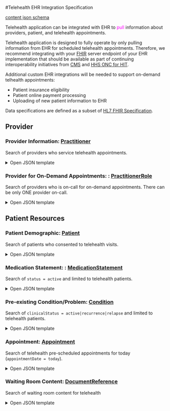 #Telehealth EHR Integration Specification

[content json schema](assets/datastore/content.schema.json)

Telehealth application can be integrated with EHR to <span style="color:magenta">pull</span>
information about providers, patient, and telehealth appointments.

Telehealth application is designed to fully operate by only pulling information from EHR for scheduled telehealth appointments.
Therefore, we recommend integrating with your [FHIR](http://hl7.org/fhir/) server endpoint of your EHR implementation
that should be available as part of continuing interoperability initiatives
from [CMS](https://www.cms.gov/Regulations-and-Guidance/Guidance/Interoperability/index)
and [HHS ONC for HIT](https://www.healthit.gov/isa/united-states-core-data-interoperability-uscdi).

Additional custom EHR integrations will be needed to support on-demand telhealth appointments:

- Patient insurance eligibility
- Patient online payment processing
- Uploading of new patient information to EHR

Data specifications are defined as a subset of [HL7 FHIR Specification](http://hl7.org/fhir/).


## Provider

### Provider Information: [Practitioner](https://www.hl7.org/fhir/practitioner.html)

Search of providers who service telehealth appointments.

<details><summary>Open JSON template</summary>

#### Request
```http request
http://your-fhir-endpoint/fhir/Practitioner?parameter=value
```

#### Response
```json
{
  "resourceType": "Bundle",
  "meta": {
    "lastUpdated": "2014-08-18T01:43:30Z"
  },
  "type": "searchset",                                // fixed to 'searchset'
  "total": <NumberofPractitioners>,
  "entry": [
    {
      "resourceType": "Practitioner",
      "id": "<ProviderID>",                           // unique patient ID
      "name": [
        {
          "use": "official",
          "text": "<ProviderFullName>",
          "family": "<ProviderLastName>",
          "given": ["<ProviderFirstName>"]            // used as SMS salutation 
        }
      ],
      "telecom": [
        {
          "system": "sms",
          "value": "<ProviderMobilePhone>",           // E.164 format is preferred
          "use": "mobile"
        }
      ]
    }
  ]
}
```
- `.type` value from [Bundle Type](http://hl7.org/fhir/ValueSet/bundle-type)
- `.entry[].telecom[].value` format should be [E.164 format](https://www.twilio.com/docs/glossary/what-e164)

</details>

### Provider for On-Demand Appointments: : [PractitionerRole](https://www.hl7.org/fhir/practitionerrole.html)

Search of providers who is on-call for on-demand appointments.
There can be only ONE provider on-call.

<details><summary>Open JSON template</summary>

#### Request
```http request
http://your-fhir-endpoint/fhir/PractitionerRole?parameter=value
```

#### Response

```json
{
  "resourceType": "Bundle",
  "meta": {
    "lastUpdated": "2014-08-18T01:43:30Z"
  },
  "type": "searchset",                                // fixed to 'searchset'
  "total": 1,                                         // fixed to 1
  "entry": [
    {
      "resourceType": "PractitionerRole",
      "id": "example",
      "active": true,
      "practitioner": {
        "reference": "Practitioner/<PractitionerID>"
      },
      "code": [
        {
          "text": "on-call-for-on-demand-appointment"
        }
      ]
    }
  ]
}
```
- `.type` value from [Bundle Type](http://hl7.org/fhir/ValueSet/bundle-type)
- `entry[].code[].text` is a custom value specific for telehealth

</details>



## Patient Resources

### Patient Demographic: [Patient](https://www.hl7.org/fhir/patient.html)

Search of patients who consented to telehealth visits.

<details><summary>Open JSON template</summary>

#### Request
```http request
http://your-fhir-endpoint/fhir/Patient?parameter=value
```

#### Response
```json
{
  "resourceType": "Bundle",
  "type": "searchset",                       // fixed to 'searchset'
  "total": <NumberofPatients>,
  "entry": [
    {
      "resourceType": "Patient",
      "id": "<PatientID>",                   // unique patient ID
      "meta": {
        "source": "<http://twilio.com | customer's FHIR endpoint url>"
      },
      "name": [{
        "use": "official",
        "text": "<PatientFullName>",
        "family": "<PatientLastName>", 
        "given": [ "<PatientFirstName>" ]    // used as SMS salutation 
      }],
      "telecom": [
        {
          "system": "sms",
          "value": "<PatientMobilePhone>",   // E.164 format is preferred
          "use": "mobile"
        },
        {
          "system": "email",
          "value": "<PatientEmailAddress>",  // E.164 format is preferred
          "use": "home"
        }
      ],
      "gender": "<PatientGender>",           // code value from AdministrativeGender code system 
      "communication": [{                    // optional, present ONLY if translator is needed
        "language": {
          "coding": [{
            "system": "urn:ietf:bcp:47",
            "code": "<PatientLanguageCode>", // code value from Languages value set
            "display": "<PatientLanguage>"   // display value from Language value set
          }]
        },
        "preferred": true
      }]
    }
  ]
}
```
- `.type` value from [Bundle Type](http://hl7.org/fhir/ValueSet/bundle-type)
- `.entry[].telecom[].value` format should be [E.164 format](https://www.twilio.com/docs/glossary/what-e164)
- `.entry[].gender` value from [AdministrativeGender](http://hl7.org/fhir/administrative-gender)
- `.entry[].communication[].language[].coding` value from [Language](http://hl7.org/fhir/ValueSet/languages).
`code` is made up of [ISO-639-1 alpha 2 code](https://www.loc.gov/standards/iso639-2/php/code_list.php) in lower case for the language,
optionally followed by a hyphen and the [ISO-3166-1 alpha 2 code](https://www.iso.org/obp/ui/#search/code/) for the region in upper case.

</details>

### Medication Statement: : [MedicationStatement](https://www.hl7.org/fhir/medicationstatement.html)

Search of `status = active` and limited to telehealth patients.

<details><summary>Open JSON template</summary>

#### Request
```http request
http://your-fhir-endpoint/fhir/MedicationStatement?parameter=value
```

#### Response


```json
{
  "resourceType": "Bundle",
  "meta": {
    "lastUpdated": "2014-08-18T01:43:30Z"
  },
  "type": "searchset",                                // fixed to 'searchset'
  "total": <NumberofMedicationStatements>,
  "entry": [
    {
      "resourceType": "MedicationStatement",
      "meta": {
        "source": "<http://twilio.com | customer's FHIR endpoint url>"
      },
      "medicationCodeableConcept": {
        "text": "<PatientMedication>"
      },
      "status": "active",
      "subject": {
        "reference": "Patient/<PatientID>"
      }
    }
  ]
}
```
- `.type` value from [Bundle Type](http://hl7.org/fhir/ValueSet/bundle-type)
- `.entry[].status` value from [Medication Statement Status](http://hl7.org/fhir/ValueSet/medication-statement-status)
- `.entry[].medication` value only needs the display name of the medication
from [National Drug Code](https://www.fda.gov/drugs/drug-approvals-and-databases/national-drug-code-directory)
, [RXNORM](https://www.nlm.nih.gov/research/umls/rxnorm/index.html)
, [SNOWMED](https://www.snomed.org/)
, etc.

</details>


### Pre-existing Condition/Problem: [Condition](https://www.hl7.org/fhir/condition.html)

Search of `clinicalStatus = active|recurrence|relapse` and
limited to telehealth patients.

<details><summary>Open JSON template</summary>

#### Request
```http request
http://your-fhir-endpoint/fhir/Practitioner?parameter=value
```

#### Response


```json
{
  "resourceType": "Bundle",
  "meta": {
    "lastUpdated": "2014-08-18T01:43:30Z"
  },
  "type": "searchset",                                // fixed to 'searchset'
  "total": <NumberofConditions>,
  "entry": [
    {
      "resourceType": "Condition",
      "meta": {
        "source": "<http://twilio.com | customer's FHIR endpoint url>"
      },
      "clinicalStatus": {
        "coding": [
          {
            "system": "http://terminology.hl7.org/CodeSystem/condition-clinical",
            "code": "active"
          }
        ]
      },
      "code": {
        "text": "<PatientPreexistingConditionDescription>"
      },
      "subject": {
        "reference": "Patient/<PatientID>"
      }
    }
  ]
}
```
- `.type` value from [Bundle Type](http://hl7.org/fhir/ValueSet/bundle-type)
- `.entry[].clinicalStatus.coding[].code` value from [Condition Clinical Status Codes](http://terminology.hl7.org/CodeSystem/condition-clinical)

</details>


### Appointment: [Appointment](https://www.hl7.org/fhir/appointment.html)

Search of telehealth pre-scheduled appointments for today (`appointmentDate = today`).

<details><summary>Open JSON template</summary>

#### Request
```http request
http://your-fhir-endpoint/fhir/Practitioner?parameter=value
```

#### Response


```json
{
  "resourceType": "Bundle",
  "meta": {
    "lastUpdated": "2014-08-18T01:43:30Z"
  },
  "type": "searchset",                                // fixed to 'searchset'
  "total": <NumberofAppointments>,
  "entry": [
    {
      "resourceType": "Appointment",
      "id": "<AppointmentID>",
      "status": "booked if from customer EHR | arrived if from Teleheath",
      "appointmentType": {
        "coding": [
          {
            "system": "http://terminology.hl7.org/CodeSystem/v2-0276",
            "code": "<AppointmentType>"     // WALKIN used for on-demand telehealth
          }
        ]
      },
      "reasonCode": [
        {
          "text": "<AppointmentReason>"
        }
      ],
      "start": "2013-12-10T09:00:00Z",
      "end": "2013-12-10T11:00:00Z",
      "participant": [
        {
          "actor": {
            "reference": "Patient/<PatientID>"
          }
        },
        {
          "type": [
            {
              "coding": [
                {
                  "system": "http://hl7.org/fhir/ValueSet/encounter-participant-type",
                  "code": "ATND"
                }
              ]
            }
          ],
          "actor": {
            "reference": "Practitioner/<PractitionerID>"
          }
        }
      ]
    }
  ]
}
```
- `.type` value from [Bundle Type](http://hl7.org/fhir/ValueSet/bundle-type)
- `.entry[].clinicalStatus.coding[].code` value from [Condition Clinical Status Codes](http://terminology.hl7.org/CodeSystem/condition-clinical)
- `.entry[].appointmentType` value from [Appointment Reason Code](http://terminology.hl7.org/CodeSystem/v2-0276)
- `.entry[].reasonCode.text` value for scheduled appointments from [Encounter Reason Code](http://hl7.org/fhir/ValueSet/encounter-reason)
- `.entry[].participant[].type[].coding` values from [Encounter Participant Type](http://hl7.org/fhir/ValueSet/encounter-participant-type)

</details>


### Waiting Room Content: [DocumentReference](https://www.hl7.org/fhir/documentreference)

Search of waiting room content for telehealth

<details><summary>Open JSON template</summary>

#### Request
```http request
http://your-fhir-endpoint/fhir/DocumentReference?parameter=value
```

#### Response


```json
{
  "resourceType": "Bundle",
  "type": "searchset",
  "total": <NumberofContents>,                             // required for checksum
  "entry": [
    {
      "resourceType": "DocumentReference",
      "id": "<ContentID>",                                 // required (1..1)
      "meta": {
        "source": "<http://twilio.com | customer's FHIR endpoint url>"
      },
      "status": "current",
      "description": "<ContentLongDescription>",           // optional (0..1), for tooltip
      "content": [
        {
          "attachment": {
            "url": "<ContentVideoURL>",                    // required (1..1)
            "title": "<ContentShortTitle>"                 // required (1..1)
          }
        }
      ],
      "context": {
        "related": [
          {
            "reference": "<ContentAssignedPractitionerID>" // optional (0..*)
          }
        ]
      }
    }
  ]
}
```
- `.type` value from [Bundle Type](http://hl7.org/fhir/ValueSet/bundle-type)
- `.entry[].status` value from [Document Reference Status](http://hl7.org/fhir/ValueSet/document-reference-status)

</details>


